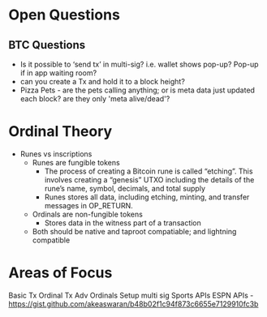 
# Open Questions
## BTC Questions
* Is it possible to ‘send tx’ in multi-sig? i.e. wallet shows pop-up? Pop-up if in app waiting room?
* can you create a Tx and hold it to a block height? 
* Pizza Pets - are the pets calling anything; or is meta data just updated each block? are they only 'meta alive/dead'?


# Ordinal Theory
* Runes vs inscriptions
    * Runes are fungible tokens
        * The process of creating a Bitcoin rune is called “etching”. This involves creating a “genesis” UTXO including the details of the rune’s name, symbol, decimals, and total supply
        * Runes stores all data, including etching, minting, and transfer messages in OP_RETURN.
    * Ordinals are non-fungible tokens
        * Stores data in the witness part of a transaction
    * Both should be native and taproot compatiable; and lightning compatible

# Areas of Focus
Basic Tx
Ordinal Tx
Adv Ordinals
Setup multi sig
Sports APIs
ESPN APIs - https://gist.github.com/akeaswaran/b48b02f1c94f873c6655e7129910fc3b

